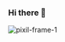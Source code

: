### Hi there 👋
![pixil-frame-1](https://user-images.githubusercontent.com/66395458/159233124-6ced0663-2610-46c2-8c74-b2970088130d.png)







<!--
**AlexandreAdabo/AlexandreAdabo** is a ✨ _special_ ✨ repository because its `README.md` (this file) appears on your GitHub profile.

Here are some ideas to get you started:

- 🔭 I’m currently working on ...
- 🌱 I’m currently learning ...
- 👯 I’m looking to collaborate on ...
- 🤔 I’m looking for help with ...
- 💬 Ask me about ...
- 📫 How to reach me: ...
- 😄 Pronouns: ...
- ⚡ Fun fact: ...
-->
